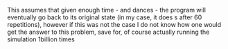 This assumes that given enough time - and dances - the program will eventually go back to its original state (in my case, it does s after 60 repetitions), however if this was not the case I do not know how one would get the answer to this problem, save for, of course actually running the simulation 1billion times
